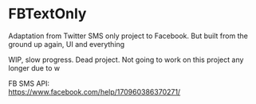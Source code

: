# FBTextOnly
Adaptation from Twitter SMS only project to Facebook. But built from the ground up again, UI and everything

WIP, slow progress. Dead project. Not going to work on this project any longer due to w

FB SMS API:
<br/>
https://www.facebook.com/help/170960386370271/
